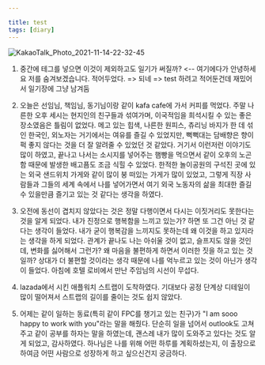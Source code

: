 ```yaml
---

title: test
tags: [diary]
---
```


![KakaoTalk_Photo_2021-11-14-22-32-45](https://user-images.githubusercontent.com/50545088/141683356-dfbc06f6-da13-4843-a5f2-850371784cbb.jpeg)

1. 중간에 테그를 넣으면 이것이 제외하고도 일기가 써질까? <!--안녕하세요 저를 숨겨보겠습니다 얍 --> <-- 여기에다가 안녕하세요 저를 숨겨보겠습니다. 적어두었다. => 되네 => test 하려고 적어둔건데 재밌어서 일기장에 그냥 남겨둠

2. 오늘은 선임님, 책임님, 동기님이랑 같이 kafa cafe에 가서 커피를 먹었다. 주말 나른한 오후 세시는 현지인의 친구들과 섞여가며, 이국적임을 희석시킬 수 있는 좋은 장소였음은 틀림이 없었다. 메고 있는 힙색, 나른한 원피스, 츄리닝 바지가 한 데 섞인 한국인, 외노자는 거기에서는 여유를 즐길 수 있었지만, 뻑뻑대는 담배향은 향이 퍽 좋지 않다는 것을 더 잘 알려줄 수 있었던 것 같았다. 거기서 이런저런 이야기도 많이 하였고, 끝나고 나서는 소시지를 넣어주는 햄빵을 먹으면서 같이 오후의 노곤함 때문에 발생한 배고픔도 조금 식힐 수 있었다. 한적한 놀이공원의 구석진 곳에 있는 외국 샌드위치 가게와 같이 많이 붕 떠있는 가게가 많이 있었고, 그렇게 직장 사람들과 그들의 세계 속에서 나를 넣어가면서 여기 외국 노동자의 삶을 최대한 즐길 수 있을만큼 즐기고 있는 것 같다는 생각을 하였다.

3. 오전에 동선이 겹치지 않았다는 것은 정말 다행이면서 다시는 이짓거리도 못한다는 것을 알게 되었다. 내가 진정으로 행복함을 느끼고 있는가? 하면 또 그건 아닌 것 같다는 생각이 들었다. 내가 굳이 행복감을 느끼지도 못하는데 왜 이것을 하고 있지라는 생각을 하게 되었다. 관계가 끝나도 나는 아쉬울 것이 없고, 슬프지도 않을 것인데, 변화를 싫어해서 그런가? 왜 마음을 불편하게 하면서 이러한 짓을 하고 있는 것일까? 상대가 더 불편할 것이라는 생각 때문에 나를 억누르고 있는 것이 아닌가 생각이 들었다. 아침에 호텔 로비에서 만난 주임님의 시선이 무섭다.

4. lazada에서 시킨 애플워치 스트랩이 도착하였다. 기대보다 공정 단계상 디테일이 많이 떨어져서 스트랩의 길이를 줄이는 것도 쉽지 않았다. 

5. 어제는 같이 일하는 동료(특히 같이 FPC를 챙기고 있는 친구)가 "I am sooo happy to work with you"라는 말을 해줬다. 단순히 일을 넘어서 outlook도 고쳐주고 같이 공부를 하자는 말을 하였는데, 괜스레 내가 많이 도와주고 있다는 것도 알게 되었고, 감사하였다. 하나님은 나를 위해 어떤 하루를 계획하셨는지, 이 출장으로 하여금 어떤 사람으로 성장하게 하고 싶으신건지 궁금하다. 